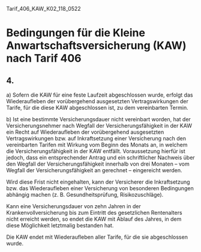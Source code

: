 Tarif_406_KAW_K02_118_0522
# Bedingungen für die Kleine Anwartschaftsversicherung (KAW) nach Tarif 406
## 4.

a) Sofern die KAW für eine feste Laufzeit abgeschlossen wurde, erfolgt das Wiederaufleben der vorübergehend ausgesetzten Vertragswirkungen der Tarife, für die diese KAW abgeschlossen ist, zu dem vereinbarten Termin.

b) Ist eine bestimmte Versicherungsdauer nicht vereinbart worden, hat der Versicherungsnehmer nach Wegfall der Versicherungsfähigkeit in der KAW ein Recht auf Wiederaufleben der vorübergehend ausgesetzten Vertragswirkungen bzw. auf Inkraftsetzung einer Versicherung nach den vereinbarten Tarifen mit Wirkung vom Beginn des Monats an, in welchem die Versicherungsfähigkeit in der KAW entfällt. Voraussetzung hierfür ist jedoch, dass ein entsprechender Antrag und ein schriftlicher Nachweis über den Wegfall der Versicherungsfähigkeit innerhalb von drei Monaten – vom Wegfall der Versicherungsfähigkeit an gerechnet – eingereicht werden.

Wird diese Frist nicht eingehalten, kann der Versicherer die Inkraftsetzung bzw. das Wiederaufleben einer Versicherung von besonderen Bedingungen abhängig machen (z. B. Gesundheitsprüfung, Risikozuschläge).

Kann eine Versicherungsdauer von zehn Jahren in der Krankenvollversicherung bis zum Eintritt des gesetzlichen Rentenalters nicht erreicht werden, so endet die KAW mit Ablauf des Jahres, in dem diese Möglichkeit letztmalig bestanden hat.

Die KAW endet mit Wiederaufleben aller Tarife, für die sie abgeschlossen wurde.